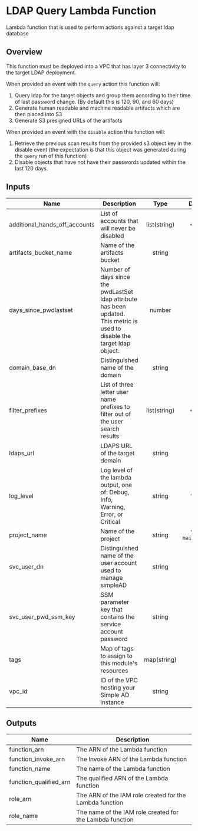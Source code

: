 # LDAP Query Lambda Function

Lambda function that is used to perform actions against a target ldap database

## Overview

This function must be deployed into a VPC that has layer 3 connectivity to the target LDAP deployment.

When provided an event with the `query` action this function will:

1. Query ldap for the target objects and group them according to their time of last password change. (By default this is 120, 90, and 60 days)
2. Generate human readable and machine readable artifacts which are then placed into S3
3. Generate S3 presigned URLs of the artifacts

When provided an event with the `disable` action this function will:

1. Retrieve the previous scan results from the provided s3 object key in the disable event (the expectation is that this object was generated during the `query` run of this function)
2. Disable objects that have not have their passwords updated within the last 120 days.

## Inputs

| Name | Description | Type | Default | Required |
|------|-------------|:----:|:-----:|:-----:|
| additional\_hands\_off\_accounts | List of accounts that will never be disabled | list(string) | `<list>` | no |
| artifacts\_bucket\_name | Name of the artifacts bucket | string | n/a | yes |
| days\_since\_pwdlastset | Number of days since the pwdLastSet ldap attribute has been updated. This metric is used to disable the target ldap object. | number | `"120"` | no |
| domain\_base\_dn | Distinguished name of the domain | string | n/a | yes |
| filter\_prefixes | List of three letter user name prefixes to filter out of the user search results | list(string) | `<list>` | no |
| ldaps\_url | LDAPS URL of the target domain | string | n/a | yes |
| log\_level | Log level of the lambda output, one of: Debug, Info, Warning, Error, or Critical | string | `"Info"` | no |
| project\_name | Name of the project | string | `"ldap-maintainer"` | no |
| svc\_user\_dn | Distinguished name of the user account used to manage simpleAD | string | n/a | yes |
| svc\_user\_pwd\_ssm\_key | SSM parameter key that contains the service account password | string | n/a | yes |
| tags | Map of tags to assign to this module's resources | map(string) | `<map>` | no |
| vpc\_id | ID of the VPC hosting your Simple AD instance | string | n/a | yes |

## Outputs

| Name | Description |
|------|-------------|
| function\_arn | The ARN of the Lambda function |
| function\_invoke\_arn | The Invoke ARN of the Lambda function |
| function\_name | The name of the Lambda function |
| function\_qualified\_arn | The qualified ARN of the Lambda function |
| role\_arn | The ARN of the IAM role created for the Lambda function |
| role\_name | The name of the IAM role created for the Lambda function |

